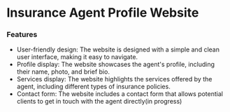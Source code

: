 <h1>Insurance Agent Profile Website</h1>
</hr>
<h3>Features</h3>
<ul>
<li>User-friendly design: The website is designed with a simple and clean user interface, making it easy to navigate.</li>
<li>Profile display: The website showcases the agent's profile, including their name, photo, and brief bio.</li>
<li>Services display: The website highlights the services offered by the agent, including different types of insurance policies.</li>
<li>Contact form: The website includes a contact form that allows potential clients to get in touch with the agent directly(in progress)</li>
</ul>
